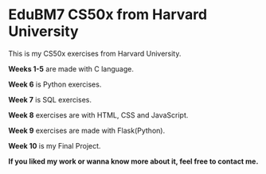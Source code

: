 # EduBM7 CS50x from Harvard University
This is my CS50x exercises from Harvard University. 

**Weeks 1-5** are made with C language.

**Week 6** is Python exercises.

**Week 7** is SQL exercises.

**Week 8** exercises are with HTML, CSS and JavaScript.

**Week 9** exercises are made with Flask(Python).

**Week 10** is my Final Project.

**If you liked my work or wanna know more about it, feel free to contact me.**
